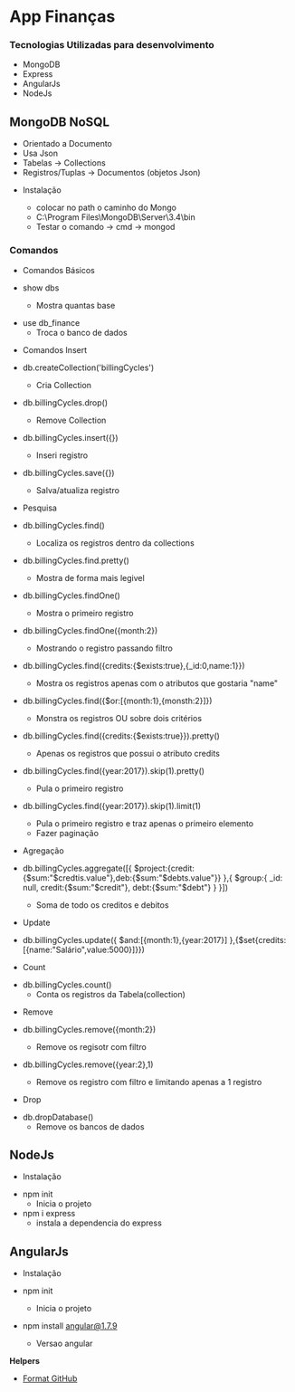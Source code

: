 # App Finanças

### Tecnologias Utilizadas para desenvolvimento

- MongoDB
- Express
- AngularJs
- NodeJs

## MongoDB NoSQL

[documentação]: (https://docs.mongodb.com/)

- Orientado a Documento
- Usa Json
- Tabelas -> Collections
- Registros/Tuplas -> Documentos (objetos Json)

* Instalação

  - colocar no path o caminho do Mongo
  - C:\Program Files\MongoDB\Server\3.4\bin
  - Testar o comando -> cmd -> mongod

### Comandos

- Comandos Básicos

* show dbs

  - Mostra quantas base

- use db_finance
  - Troca o banco de dados

* Comandos Insert

- db.createCollection('billingCycles')

  - Cria Collection

- db.billingCycles.drop()

  - Remove Collection

- db.billingCycles.insert({})

  - Inseri registro

- db.billingCycles.save({})
  - Salva/atualiza registro

* Pesquisa

- db.billingCycles.find()

  - Localiza os registros dentro da collections

- db.billingCycles.find.pretty()

  - Mostra de forma mais legivel

- db.billingCycles.findOne()

  - Mostra o primeiro registro

- db.billingCycles.findOne({month:2})

  - Mostrando o registro passando filtro

- db.billingCycles.find({credits:{\$exists:true},{\_id:0,name:1}})

  - Mostra os registros apenas com o atributos que gostaria "name"

- db.billingCycles.find({\$or:[{month:1},{monsth:2}]})

  - Monstra os registros OU sobre dois critérios

- db.billingCycles.find({credits:{\$exists:true}}).pretty()

  - Apenas os registros que possui o atributo credits

- db.billingCycles.find({year:2017}).skip(1).pretty()

  - Pula o primeiro registro

- db.billingCycles.find({year:2017}).skip(1).limit(1)
  - Pula o primeiro registro e traz apenas o primeiro elemento
  - Fazer paginação

* Agregação

- db.billingCycles.aggregate([{
  $project:{credit:{$sum:"$credtis.value"},deb:{$sum:"$debts.value"}}
  },{
  $group:{
  _id: null,
  credit:{$sum:"$credit"}, debt:{$sum:"$debt"}
  }
  }])

  - Soma de todo os creditos e debitos

* Update

- db.billingCycles.update({
  $and:[{month:1},{year:2017}]
},{$set{credits:[{name:"Salário",value:5000}]}})

* Count

- db.billingCycles.count()
  - Conta os registros da Tabela(collection)

* Remove

- db.billingCycles.remove({month:2})

  - Remove os regisotr com filtro

- db.billingCycles.remove({year:2},1)
  - Remove os registro com filtro e limitando apenas a 1 registro

* Drop

- db.dropDatabase()
  - Remove os bancos de dados

## NodeJs

- Instalação

* npm init
  - Inicia o projeto
* npm i express
  - instala a dependencia do express

## AngularJs

- Instalação

- npm init

  - Inicia o projeto

- npm install angular@1.7.9
  - Versao angular

**Helpers**

- [Format GitHub](https://help.github.com/en/articles/basic-writing-and-formatting-syntax)
